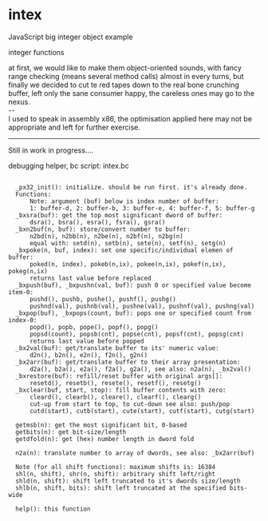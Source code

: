 # intex
JavaScript big integer object example

  integer functions

  at first, we would like to make them object-oriented sounds,
  with fancy range checking (means several method calls) almost
  in every turns, but finally we decided to cut te red tapes
  down to the real bone crunching buffer, left only the sane
  consumer happy, the careless ones may go to the nexus.<br>
  --<br>
  I used to speak in assembly x86, the optimisation applied
  here may not be appropriate and left for further exercise.

---
Still in work in progress....

debugging helper, bc script: intex.bc
<pre><code>
  _px32_init(): initialize. should be run first. it's already done.
  Functions:
      Note: argument (buf) below is index number of buffer:
      1: buffer-d, 2: buffer-b, 3: buffer-e, 4: buffer-f, 5: buffer-g
  _bxsra(buf): get the top most significant dword of buffer:
      dsra(), bsra(), esra(), fsra(), gsra()
  _bxn2buf(n, buf): store/convert number to buffer:
      n2bd(n), n2bb(n), n2be(n), n2bf(n), n2bg(n)
      equal with: setd(n), setb(n), sete(n), setf(n), setg(n)
  _bxpoke(n, buf, index): set one specific/individual elemen of buffer:
      poked(n, index), pokeb(n,ix), pokee(n,ix), pokef(n,ix), pokeg(n,ix)
      returns last value before replaced
  _bxpush(buf), _bxpushn(val, buf): push 0 or specified value become item-0:
      pushd(), pushb, pushe(), pushf(), pushg()
      pushnd(val), pushnb(val), pushne(val), pushnf(val), pushng(val)
  _bxpop(buf), _bxpops(count, buf): pops one or specified count from index-0:
      popd(), popb, pope(), popf(), popg()
      popsd(count), popsb(cnt), popse(cnt), popsf(cnt), popsg(cnt)
      returns last value before popped
  _bx2val(buf): get/translate buffer to its' numeric value:
      d2n(), b2n(), e2n(), f2n(), g2n()
  _bx2arr(buf): get/translate buffer to their array presentation:
      d2a(), b2a(), e2a(), f2a(), g2a(), see also: n2a(n), _bx2val()
  _bxrestore(buf): refill/reset buffer with original args[]:
      resetd(), resetb(), resete(), resetf(), resetg()
  _bxclear(buf, start, stop): fill buffer contents with zero:
      cleard(), clearb(), cleare(), clearf(), clearg()
      cut-up from start to top, to cut-down see also: push/pop
      cutd(start), cutb(start), cute(start), cutf(start), cutg(start)

  getmsb(n): get the most significant bit, 0-based
  getbits(n): get bit-size/length
  getdfold(n): get (hex) number length in dword fold

  n2a(n): translate number to array of dwords, see also: _bx2arr(buf)

  Note (for all shift functions): maximum shifts is: 16384
  shl(n, shift), shr(n, shift): arbitrary shift left/right
  shld(n, shift): shift left truncated to it's dwords size/length
  shlb(n, shift, bits): shift left truncated at the specified bits-wide

  help(): this function
</code></pre>